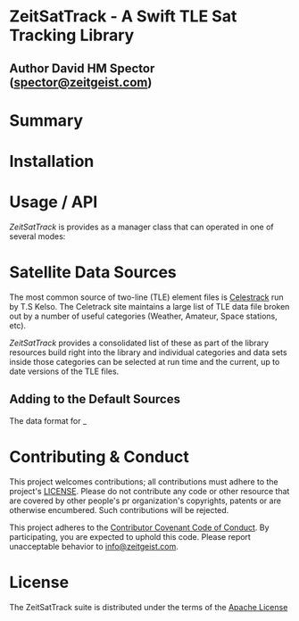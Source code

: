 # ZeitSatTrack - A Swift TLE Sat Tracking Library
## Author David HM Spector (spector@zeitgeist.com)

# Summary
# Installation 
# Usage / API
_ZeitSatTrack_ is provides as a manager class that can operated in one of several modes:
# Satellite Data Sources
The most common source of  two-line (TLE) element files is [Celestrack](https://www.celetrack.com) run by T.S Kelso.  The Celetrack site maintains a large list of TLE data file broken out by a number of useful categories (Weather, Amateur, Space stations, etc).

_ZeitSatTrack_ provides a consolidated list of these as part of the library resources build right into the library and individual categories and data sets inside those categories can be selected at run time and the current, up to date versions of the TLE files.

## Adding to the Default Sources
The data format for _

# Contributing & Conduct

This project welcomes contributions; all contributions must adhere to the project's [LICENSE](LICENSE). Please do not contribute any code or other resource that are covered by other people's pr organization's copyrights, patents or are otherwise encumbered.  Such contributions will be rejected.

This project adheres to the [Contributor Covenant Code of Conduct](CONDUCT). By participating, you are expected to uphold this code. Please report unacceptable behavior to [info@zeitgeist.com](mailto:info@zeitgeist.com).

# License

 The ZeitSatTrack suite is distributed under the terms of the [Apache License](LICENSE)
